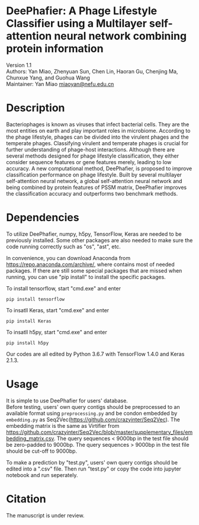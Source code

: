 # DeePhafier: A Phage Lifestyle Classifier using a Multilayer self-attention neural network combining protein information
Version 1.1 <br>
Authors: Yan Miao, Zhenyuan Sun, Chen Lin, Haoran Gu, Chenjing Ma, Chunxue Yang, and Guohua Wang <br>
Maintainer: Yan Miao miaoyan@nefu.edu.cn 

# Description
Bacteriophages is known as viruses that infect bacterial cells. They are the most entities on earth and play important roles in microbiome. According to the phage lifestyle, phages can be divided into the virulent phages and the temperate phages. Classifying virulent and temperate phages is crucial for further understanding of phage-host interactions. Although there are several methods designed for phage lifestyle classification, they either consider sequence features or gene features merely, leading to low accuracy. A new computational method, DeePhafier, is proposed to improve classification performance on phage lifestyle. Built by several multilayer self-attention neural network, a global self-attention neural network and being combined by protein features of PSSM matrix, DeePhafier improves the classification accuracy and outperforms two benchmark methods. 

# Dependencies
To utilize DeePhafier, numpy, h5py, TensorFlow, Keras are needed to be previously installed. Some other packages are also needed to make sure the code running correctly such as "os", "ast", etc.

In convenience, you can download Anaconda from https://repo.anaconda.com/archive/, where contains most of needed packages. If there are still some special packages that are missed when running, you can use "pip install" to install the specific packages. 

To install tensorflow, start "cmd.exe" and enter <br>
```
pip install tensorflow
```
To insatll Keras, start "cmd.exe" and enter <br>
```
pip install Keras
```
To insatll h5py, start "cmd.exe" and enter <br>
```
pip install h5py
```
Our codes are all edited by Python 3.6.7 with TensorFlow 1.4.0 and Keras 2.1.3.

# Usage
It is simple to use DeePhafier for users' database. <br>
    Before testing, users' own query contigs should be preprocessed to an available format using `preprocessing.py` and be condon embedded by `embedding.py` as Seq2Vec(https://github.com/crazyinter/Seq2Vec). The embedding matrix is the same as Virtifier from https://github.com/crazyinter/Seq2Vec/blob/master/supplementary_files/embedding_matrix.csv. The query sequences < 9000bp in the test file should be zero-padded to 9000bp. The query sequences > 9000bp in the test file should be cut-off to 9000bp.

To make a prediction by "test.py", users' own query contigs should be edited into a ".csv" file. Then run "test.py" or copy the code into jupyter notebook and run seperately.


# Citation
The manuscript is under review.
